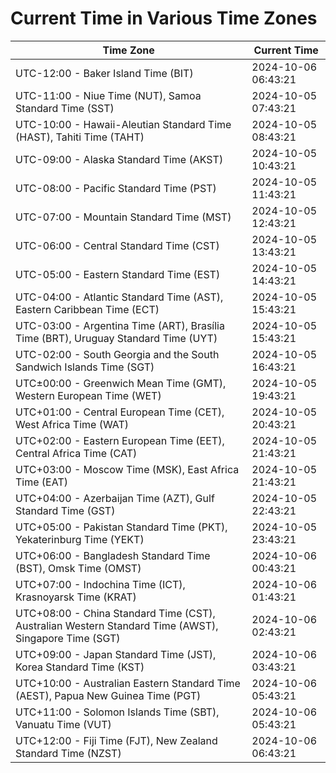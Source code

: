 # Current Time in Various Time Zones

| Time Zone | Current Time |
|-----------|--------------|
| UTC-12:00 - Baker Island Time (BIT) | 2024-10-06 06:43:21 |
| UTC-11:00 - Niue Time (NUT), Samoa Standard Time (SST) | 2024-10-05 07:43:21 |
| UTC-10:00 - Hawaii-Aleutian Standard Time (HAST), Tahiti Time (TAHT) | 2024-10-05 08:43:21 |
| UTC-09:00 - Alaska Standard Time (AKST) | 2024-10-05 10:43:21 |
| UTC-08:00 - Pacific Standard Time (PST) | 2024-10-05 11:43:21 |
| UTC-07:00 - Mountain Standard Time (MST) | 2024-10-05 12:43:21 |
| UTC-06:00 - Central Standard Time (CST) | 2024-10-05 13:43:21 |
| UTC-05:00 - Eastern Standard Time (EST) | 2024-10-05 14:43:21 |
| UTC-04:00 - Atlantic Standard Time (AST), Eastern Caribbean Time (ECT) | 2024-10-05 15:43:21 |
| UTC-03:00 - Argentina Time (ART), Brasília Time (BRT), Uruguay Standard Time (UYT) | 2024-10-05 15:43:21 |
| UTC-02:00 - South Georgia and the South Sandwich Islands Time (SGT) | 2024-10-05 16:43:21 |
| UTC±00:00 - Greenwich Mean Time (GMT), Western European Time (WET) | 2024-10-05 19:43:21 |
| UTC+01:00 - Central European Time (CET), West Africa Time (WAT) | 2024-10-05 20:43:21 |
| UTC+02:00 - Eastern European Time (EET), Central Africa Time (CAT) | 2024-10-05 21:43:21 |
| UTC+03:00 - Moscow Time (MSK), East Africa Time (EAT) | 2024-10-05 21:43:21 |
| UTC+04:00 - Azerbaijan Time (AZT), Gulf Standard Time (GST) | 2024-10-05 22:43:21 |
| UTC+05:00 - Pakistan Standard Time (PKT), Yekaterinburg Time (YEKT) | 2024-10-05 23:43:21 |
| UTC+06:00 - Bangladesh Standard Time (BST), Omsk Time (OMST) | 2024-10-06 00:43:21 |
| UTC+07:00 - Indochina Time (ICT), Krasnoyarsk Time (KRAT) | 2024-10-06 01:43:21 |
| UTC+08:00 - China Standard Time (CST), Australian Western Standard Time (AWST), Singapore Time (SGT) | 2024-10-06 02:43:21 |
| UTC+09:00 - Japan Standard Time (JST), Korea Standard Time (KST) | 2024-10-06 03:43:21 |
| UTC+10:00 - Australian Eastern Standard Time (AEST), Papua New Guinea Time (PGT) | 2024-10-06 05:43:21 |
| UTC+11:00 - Solomon Islands Time (SBT), Vanuatu Time (VUT) | 2024-10-06 05:43:21 |
| UTC+12:00 - Fiji Time (FJT), New Zealand Standard Time (NZST) | 2024-10-06 06:43:21 |
